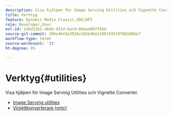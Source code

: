 ```yaml
---
description: Visa hjälpen för Image Serving Utilities och Vignette Converter.
title: Verktyg
feature: Dynamic Media Classic,SDK/API
role: Developer,User
exl-id: a2bd12b1-a64b-4314-bac9-66aae807356d
source-git-commit: 206e4643e3926cb85b4be2189743578f88180be7
workflow-type: tm+mt
source-wordcount: '33'
ht-degree: 0%

---
```


# Verktyg{#utilities}

Visa hjälpen för Image Serving Utilities och Vignette Converter.

* [Image Serving utilities](/help/aem-is-ir-api/is-api/is-utils/utilities/c-utils-home.md)
* [Vinjettkonverterare (vntc)](/help/aem-is-ir-api/utilities/c-ir-vignette-converter-vntc/c-ir-vignette-converter-vntc.md)
